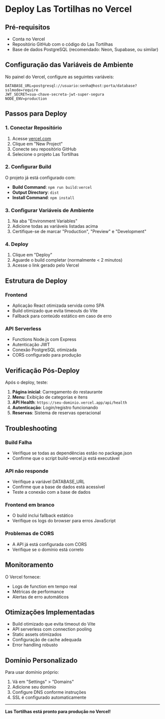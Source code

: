 # Deploy Las Tortilhas no Vercel

## Pré-requisitos
- Conta no Vercel
- Repositório GitHub com o código do Las Tortilhas
- Base de dados PostgreSQL (recomendado: Neon, Supabase, ou similar)

## Configuração das Variáveis de Ambiente

No painel do Vercel, configure as seguintes variáveis:

```
DATABASE_URL=postgresql://usuario:senha@host:porta/database?sslmode=require
JWT_SECRET=sua-chave-secreta-jwt-super-segura
NODE_ENV=production
```

## Passos para Deploy

### 1. Conectar Repositório
1. Acesse [vercel.com](https://vercel.com)
2. Clique em "New Project"
3. Conecte seu repositório GitHub
4. Selecione o projeto Las Tortilhas

### 2. Configurar Build
O projeto já está configurado com:
- **Build Command**: `npm run build:vercel`
- **Output Directory**: `dist`
- **Install Command**: `npm install`

### 3. Configurar Variáveis de Ambiente
1. Na aba "Environment Variables"
2. Adicione todas as variáveis listadas acima
3. Certifique-se de marcar "Production", "Preview" e "Development"

### 4. Deploy
1. Clique em "Deploy"
2. Aguarde o build completar (normalmente < 2 minutos)
3. Acesse o link gerado pelo Vercel

## Estrutura de Deploy

### Frontend
- Aplicação React otimizada servida como SPA
- Build otimizado que evita timeouts do Vite
- Fallback para conteúdo estático em caso de erro

### API Serverless
- Functions Node.js com Express
- Autenticação JWT
- Conexão PostgreSQL otimizada
- CORS configurado para produção

## Verificação Pós-Deploy

Após o deploy, teste:

1. **Página inicial**: Carregamento do restaurante
2. **Menu**: Exibição de categorias e itens
3. **API Health**: `https://seu-dominio.vercel.app/api/health`
4. **Autenticação**: Login/registro funcionando
5. **Reservas**: Sistema de reservas operacional

## Troubleshooting

### Build Falha
- Verifique se todas as dependências estão no package.json
- Confirme que o script build-vercel.js está executável

### API não responde
- Verifique a variável DATABASE_URL
- Confirme que a base de dados está acessível
- Teste a conexão com a base de dados

### Frontend em branco
- O build inclui fallback estático
- Verifique os logs do browser para erros JavaScript

### Problemas de CORS
- A API já está configurada com CORS
- Verifique se o domínio está correto

## Monitoramento

O Vercel fornece:
- Logs de function em tempo real
- Métricas de performance
- Alertas de erro automáticos

## Otimizações Implementadas

- Build otimizado que evita timeout do Vite
- API serverless com connection pooling
- Static assets otimizados
- Configuração de cache adequada
- Error handling robusto

## Domínio Personalizado

Para usar domínio próprio:
1. Vá em "Settings" > "Domains"
2. Adicione seu domínio
3. Configure DNS conforme instruções
4. SSL é configurado automaticamente

---

**Las Tortilhas está pronto para produção no Vercel!**